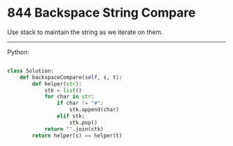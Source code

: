# 844 Backspace String Compare

Use stack to maintain the string as we iterate on them.

---

Python:

```python

class Solution:
    def backspaceCompare(self, s, t):
        def helper(str):
            stk = list()
            for char in str:
                if char != "#":
                    stk.append(char)
                elif stk:
                    stk.pop()
            return "".join(stk)
        return helper(s) == helper(t)
```
